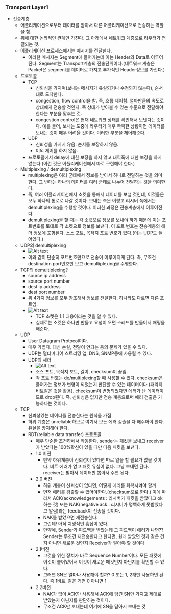 ### Transport Layer1
- 전송계층
  - 어플리케이션으로부터 데이터를 받아서 다른 어플리케이션으로 전송하는 역할을 함.
  - 위에 대한 논리적인 관계만 가진다. 그 아래에서 네트워크 계층으로 라우터가 연결되는 것.
  - 어플리케이션 프로세스에서는 메시지를 전달한다.
    - 이러한 메시지는 Segment에 들어가는데 이는 Header와 Data로 이루어진다. Segment는 Transport계층의 전송단위이다.(네트워크 계층은 Packet은 segment를 데이터로 가지고 추가적인 Header정보를 가진다.)
  - 프로토콜
    - TCP
      - 신뢰성을 가지며(보내는 메시지가 유실되거나 수정되지 않는다), 순서대로 도착한다.
      - congestion, flow control을 함. 즉, 흐름 제어함. 얼마만큼의 속도로 상대에게 전송할 것인지. 즉 상대가 받아볼 수 있는 수준으로 전달해야 한다는 부분을 맞추는 것.
      - congestion control은 현재 네트워크 상태를 확인해서 보낸다는 것이다. 예를 들어, 보내는 도중에 라우터가 매우 빡빡한 상황이면  데이터를 보내는 것이 매우 어려울 것이다. 이러한 부분을 제어해준다.
    - UDP
      - 신뢰성을 가지지 않음. 순서를 보장하지 않음.
      - 이외 제어를 하지 않음.
    - 프로토콜에서 delay에 대한 보장을 하지 않고 대역폭에 대한 보장을 하지 않는다.(이런 것은 어플리케이션에서 따로 구현해야 한다.)
  - Multiplexing / demultiplexing
    - multiplexing은 여러 군데에서 정보를 받아서 하나로 전달하는 것을 의미한다. 그 반대는 하나의 데이터를 여러 군데로 나누어 전달하는 것을 의미한다.
    - 즉, 여러 어플리케이션에서 소켓을 통해서 데이터를 보낼 것인데, 이것들은 모두 하나의 통로로 나갈 것이다. 보내는 측은 이렇고 리시버 쪽에서는 demultiplexing을 수행할 것이다. 이러한 과정은 전송계층에서 이루어진다.
    - demultiplexing을 할 때는 각 소켓으로 정보를 보내야 하기 때문에 이는 포트번호를 토대로 각 소켓으로 정보를 보낸다. 이 포트 번호는 전송계층의 헤더 정보에 포함된다. 소스 포트, 목적지 포트 번호가 있다.(이는 UDP도 들어있다.)
  - UDP의 demultiplexing
    - ![Alt text](/imag/5-0.png)
    - 이와 같이 단순히 포트번호만으로 전송이 이루어지게 된다. 즉, 무조건 destination port번호만 보고 demultiplexing을 수행한다.
  - TCP의 demultiplexing?
    - source ip address
    - source port number
    - dest ip address
    - dest port number
    - 위 4가지 정보를 모두 참조해서 정보를 전달한다. 하나라도 다르면 다른 포트임.
    - ![Alt text](/imag/5-1.png)
      - TCP 소켓은 1:1 대응이라는 것을 알 수 있다.
      - 실제로는 소켓은 하나만 만들고 요청이 오면 스레드를 만들어서 매핑을 해준다.
  - UDP
    - User Datagram Protocol이다.
    - 매우 가볍다. 대신 손실, 전달이 안되는 등의 문제가 있을 수 있다.
    - UDP는 멀티미디어 스트리밍 앱, DNS, SNMP등에 사용될 수 있다.
    - UDP의 헤더
      - ![Alt text](/imag/5-2.png)
      - 소스 포트, 목적지 포트, 길이, checksum이 끝임.
      - 각 포트 번호는 de/multiplexing할 때 사용할 수 있다. checksum은 들어가는 정보가 변형이 되었는지 판단할 수 있는 데이터이다.(패리티 비트같은 것을 활용). checksum이 변형되었다면 에러가 난 데이터이므로 drop된다. 즉, 신뢰성은 없지만 전송 계층으로써 에러 검출은 가능하다는 것이다.
  - TCP
    - 신뢰성있는 데이터를 전송한다는 원칙을 가짐
    - 하위 계층은 unreliable하므로 여기서 모든 에러 검출을 다 해주어야 한다. 유실을 방지해야 한다. 
    - RDT(reliable data transfer) 프로토콜
      - 매우 단순한 조건하에서 작동한다. sender는 패킷을 보내고 receiver가 받았다는 100%확신이 있을 때만 다음 패킷을 보낸다.
      - 1.0 버젼
        - 만약 하위계층이 신뢰성이 있다면 따로 일을 할 필요가 없을 것이다. 비트 에러가 없고 패킷 유실이 없다. 그냥 보내면 된다. receiver는 받아서 데이터만 뽑아서 주면 된다.
      - 2.0 버젼
        - 하위 계층이 신뢰성이 없다면, 어떻게 에러를 회복시켜야 할까
        - 먼저 에러를 검출할 수 있어야한다.(checksum으로 한다.) 이에 따라서 ACK(acknowledgements : 리시버가 패킷을 받았다고 ok하는 것) 또는 NAK(negative ack : 리시버가 명백하게 못받았다고 알림)라는 feedback이 전송될 것이다.
        - NAK를 받았으면 재전송한다.
        - 그런데! 아직 치명적인 흠집이 있다.
        - 만약에, Sender가 피드백을 받았는데 그 피드백이 에러가 나면?? Sender는 무조건 재전송한다고 한다면, 원래 받았던 것과 같은 건지 아니면 새로운 것인지 Receiver가 알아야 할 것이다
      - 2.1버젼
        - 그것을 위한 장치가 바로 Sequence Number이다. 모든 패킷에 이것이 붙어있어서 이것이 새로운 패킷인지 아닌지를 확인할 수 있다.
        - 그러면 SN은 얼마나 사용해야 할까? 0 또는 1, 2개만 사용하면 된다. 즉 1비트. 같은 거면 0 아니면 1
      - 2.2버전
        - NAK가 없이 ACK만 사용해서 ACK에 담긴 SN만 가지고 제대로 받았는지 아닌지를 판단하는 것이다.
        - 무조건 ACK만 보내는데 여기에 SN을 담아서 보내는 것
